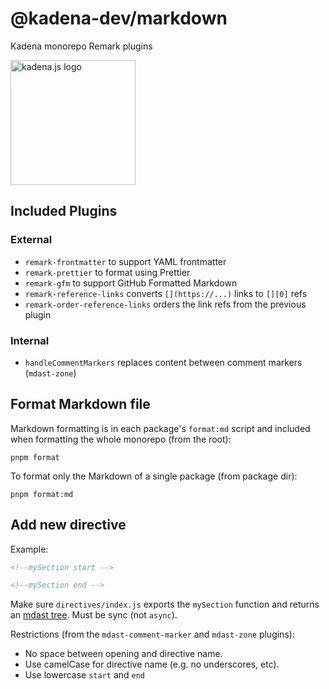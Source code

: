 <!-- genericHeader start -->

# @kadena-dev/markdown

Kadena monorepo Remark plugins

<picture>
  <source srcset="https://raw.githubusercontent.com/kadena-community/kadena.js/main/common/images/Kadena.JS_logo-white.png" media="(prefers-color-scheme: dark)"/>
  <img src="https://raw.githubusercontent.com/kadena-community/kadena.js/main/common/images/Kadena.JS_logo-black.png" width="200" alt="kadena.js logo" />
</picture>

<!-- genericHeader end -->

## Included Plugins

### External

- `remark-frontmatter` to support YAML frontmatter
- `remark-prettier` to format using Prettier
- `remark-gfm` to support GitHub Formatted Markdown
- `remark-reference-links` converts `[](https://...)` links to `[][0]` refs
- `remark-order-reference-links` orders the link refs from the previous plugin

### Internal

- `handleCommentMarkers` replaces content between comment markers (`mdast-zone`)

## Format Markdown file

Markdown formatting is in each package's `format:md` script and included when
formatting the whole monorepo (from the root):

```
pnpm format
```

To format only the Markdown of a single package (from package dir):

```
pnpm format:md
```

## Add new directive

Example:

```md
<!--mySection start -->

<!--mySection end -->
```

Make sure `directives/index.js` exports the `mySection` function and returns an
[mdast tree][1]. Must be sync (not `async`).

Restrictions (from the `mdast-comment-marker` and `mdast-zone` plugins):

- No space between opening and directive name.
- Use camelCase for directive name (e.g. no underscores, etc).
- Use lowercase `start` and `end`

[1]: https://github.com/syntax-tree/mdast
